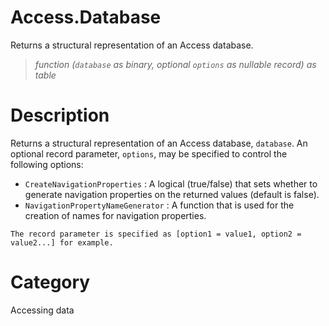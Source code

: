 # Access.Database
Returns a structural representation of an Access database.
> _function (<code>database</code> as binary, optional <code>options</code> as nullable record) as table_

# Description 
Returns a structural representation of an Access database, <code>database</code>. An optional record parameter, <code>options</code>, may be specified to control the following options:
    <ul>
<li><code>CreateNavigationProperties</code> : A logical (true/false) that sets whether to generate navigation properties on the returned values (default is false).</li>
<li><code>NavigationPropertyNameGenerator</code> : A function that is used for the creation of names for navigation properties.</li>
</ul>

    The record parameter is specified as [option1 = value1, option2 = value2...] for example.
# Category 
Accessing data
